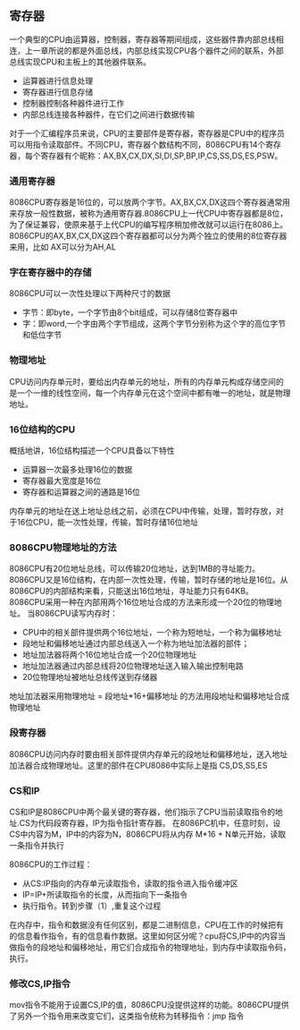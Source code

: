 ## 寄存器
一个典型的CPU由运算器，控制器，寄存器等期间组成，这些器件靠内部总线相连，上一章所说的都是外面总线，内部总线实现CPU各个器件之间的联系，外部总线实现CPU和主板上的其他器件联系。

- 运算器进行信息处理
- 寄存器进行信息存储
- 控制器控制各种器件进行工作
- 内部总线连接各种器件，在它们之间进行数据传输

对于一个汇编程序员来说，CPU的主要部件是寄存器，寄存器是CPU中的程序员可以用指令读取部件。不同CPU，寄存器个数结构不同，8086CPU有14个寄存器，每个寄存器有个昵称：AX,BX,CX,DX,SI,DI,SP,BP,IP,CS,SS,DS,ES,PSW。

### 通用寄存器

8086CPU寄存器是16位的，可以放两个字节。AX,BX,CX,DX这四个寄存器通常用来存放一般性数据，被称为通用寄存器.8086CPU上一代CPU中寄存器都是8位，为了保证兼容，使原来基于上代CPU的编写程序稍加修改就可以运行在8086上。8086CPU的AX,BX,CX,DX这四个寄存器都可以分为两个独立的使用的8位寄存器来用，比如 AX可以分为AH,AL

### 字在寄存器中的存储

8086CPU可以一次性处理以下两种尺寸的数据

- 字节：即byte，一个字节由8个bit组成，可以存储8位寄存器中
- 字：即word,一个字由两个字节组成，这两个字节分别称为这个字的高位字节和低位字节

### 物理地址
CPU访问内存单元时，要给出内存单元的地址，所有的内存单元构成存储空间的是一个一维的线性空间，每一个内存单元在这个空间中都有唯一的地址，就是物理地址。

### 16位结构的CPU
概括地讲，16位结构描述一个CPU具备以下特性

- 运算器一次最多处理16位的数据
- 寄存器最大宽度是16位
- 寄存器和运算器之间的通路是16位

内存单元的地址在送上地址总线之前，必须在CPU中传输，处理，暂时存放，对于16位CPU，能一次性处理，传输，暂时存储16位地址

### 8086CPU物理地址的方法

8086CPU有20位地址总线，可以传输20位地址，达到1MB的寻址能力。8086CPU又是16位结构，在内部一次性处理，传输，暂时存储的地址是16位。从8086CPU的内部结构来看，只能送出16位地址，寻址能力只有64KB。
8086CPU采用一种在内部用两个16位地址合成的方法来形成一个20位的物理地址。
当8086CPU读写内存时：

- CPU中的相关部件提供两个16位地址，一个称为短地址，一个称为偏移地址
- 段地址和偏移地址通过内部总线送入一个称为地址加法器的部件；
- 地址加法器将两个16位地址合成一个20位物理地址
- 地址加法器通过内部总线将20位物理地址送入输入输出控制电路
- 20位物理地址被地址总线传送到存储器

地址加法器采用物理地址 = 段地址*16+偏移地址 的方法用段地址和偏移地址合成物理地址

### 段寄存器

8086CPU访问内存时要由相关部件提供内存单元的段地址和偏移地址，送入地址加法器合成物理地址。这里的部件在CPU8086中实际上是指
CS,DS,SS,ES

### CS和IP
CS和IP是8086CPU中两个最关键的寄存器，他们指示了CPU当前读取指令的地址.CS为代码段寄存器，IP为指令指针寄存器。
在8086PC机中，任意时刻，设CS中内容为M，IP中的内容为N，8086CPU将从内存 M*16 + N单元开始，读取一条指令并执行

8086CPU的工作过程：

- 从CS:IP指向的内存单元读取指令，读取的指令进入指令缓冲区
- IP=IP+所读取指令的长度，从而指向下一条指令
- 执行指令。转到步骤（1）,重复这个过程

在内存中，指令和数据没有任何区别，都是二进制信息，CPU在工作的时候把有的信息看作指令，有的信息看作数据。这里如何区分呢？cpu将CS,IP中的内容当做指令的段地址和偏移地址，用它们合成指令的物理地址，到内存中读取指令码，执行。

### 修改CS,IP指令

mov指令不能用于设置CS,IP的值，8086CPU没提供这样的功能。8086CPU提供了另外一个指令用来改变它们，这类指令统称为转移指令：jmp 指令